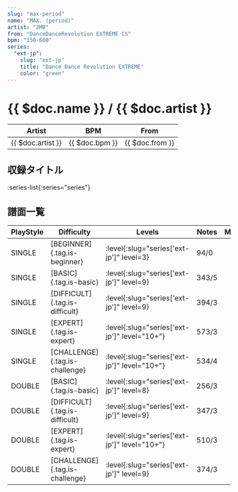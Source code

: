 ```yaml
---
slug: "max-period"
name: "MAX. (period)"
artist: "2MB"
from: "DanceDanceRevolution EXTREME CS"
bpm: "150-600"
series:
  "ext-jp":
    slug: "ext-jp"
    title: "Dance Dance Revolution EXTREME"
    color: "green"
---
```


# {{ $doc.name }} / {{ $doc.artist }}

|Artist|BPM|From|
|------|---|----|
|{{ $doc.artist }}|{{ $doc.bpm }}|{{ $doc.from }}|

## 収録タイトル

:series-list{:series="series"}

## 譜面一覧

|PlayStyle|Difficulty|Levels|Notes|Movie|
|---------|----------|------|-----|-----|
|SINGLE|[BEGINNER]{.tag.is-beginner}|:level{:slug="series['ext-jp']" level=3}|94/0||
|SINGLE|[BASIC]{.tag.is-basic}|:level{:slug="series['ext-jp']" level=9}|343/5||
|SINGLE|[DIFFICULT]{.tag.is-difficult}|:level{:slug="series['ext-jp']" level=9}|394/3||
|SINGLE|[EXPERT]{.tag.is-expert}|:level{:slug="series['ext-jp']" level="10+"}|573/3||
|SINGLE|[CHALLENGE]{.tag.is-challenge}|:level{:slug="series['ext-jp']" level="10+"}|534/4||
|DOUBLE|[BASIC]{.tag.is-basic}|:level{:slug="series['ext-jp']" level=8}|256/3||
|DOUBLE|[DIFFICULT]{.tag.is-difficult}|:level{:slug="series['ext-jp']" level=9}|347/3||
|DOUBLE|[EXPERT]{.tag.is-expert}|:level{:slug="series['ext-jp']" level="10+"}|510/3||
|DOUBLE|[CHALLENGE]{.tag.is-challenge}|:level{:slug="series['ext-jp']" level=9}|374/3||
